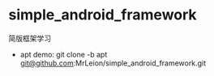 # simple_android_framework
简版框架学习



- apt demo: git clone -b apt git@github.com:MrLeion/simple_android_framework.git





